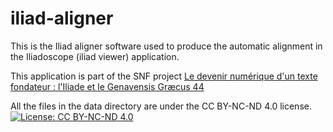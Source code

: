 # iliad-aligner

This is the Iliad aligner software used to produce the automatic alignment in the Iliadoscope (iliad viewer) application.

This application is part of the SNF project [Le devenir numérique d'un texte fondateur : l'Iliade et le Genavensis Græcus 44](http://p3.snf.ch/Project-172733)

All the files in the data directory are under the CC BY-NC-ND 4.0 license.
[![License: CC BY-NC-ND 4.0](https://img.shields.io/badge/License-CC%20BY--NC--ND%204.0-lightgrey.svg)](https://creativecommons.org/licenses/by-nc-nd/4.0/)
